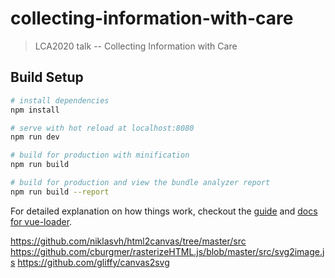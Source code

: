 # collecting-information-with-care

> LCA2020 talk -- Collecting Information with Care

## Build Setup

``` bash
# install dependencies
npm install

# serve with hot reload at localhost:8080
npm run dev

# build for production with minification
npm run build

# build for production and view the bundle analyzer report
npm run build --report
```

For detailed explanation on how things work, checkout the [guide](http://vuejs-templates.github.io/webpack/) and [docs for vue-loader](http://vuejs.github.io/vue-loader).


https://github.com/niklasvh/html2canvas/tree/master/src
https://github.com/cburgmer/rasterizeHTML.js/blob/master/src/svg2image.js
https://github.com/gliffy/canvas2svg
